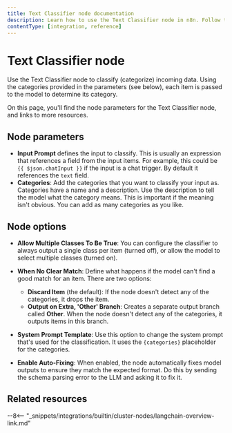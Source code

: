 ```yaml
---
title: Text Classifier node documentation
description: Learn how to use the Text Classifier node in n8n. Follow technical documentation to integrate Text Classifier node into your workflows.
contentType: [integration, reference]
---
```


# Text Classifier node

Use the Text Classifier node to classify (categorize) incoming data. Using the categories provided in the parameters (see below), each item is passed to the model to determine its category.

On this page, you'll find the node parameters for the Text Classifier node, and links to more resources.

## Node parameters

* **Input Prompt** defines the input to classify. This is usually an expression that references a field from the input items. For example, this could be `{{ $json.chatInput }}` if the input is a chat trigger. By default it references the `text` field.
* **Categories**: Add the categories that you want to classify your input as. Categories have a name and a description. Use the description to tell the model what the category means. This is important if the meaning isn't obvious. You can add as many categories as you like.

## Node options

* **Allow Multiple Classes To Be True**: You can configure the classifier to always output a single class per item (turned off), or allow the model to select multiple classes (turned on).
* **When No Clear Match**: Define what happens if the model can't find a good match for an item. There are two options:
	- **Discard Item** (the default): If the node doesn't detect any of the categories, it drops the item.
	- **Output on Extra, 'Other' Branch**: Creates a separate output branch called **Other**. When the node doesn't detect any of the categories, it outputs items in this branch.
* **System Prompt Template**: Use this option to change the system prompt that's used for the classification. It uses the `{categories}` placeholder for the categories.

* **Enable Auto-Fixing**: When enabled, the node automatically fixes model outputs to ensure they match the expected format. Do this by sending the schema parsing error to the LLM and asking it to fix it.


## Related resources

--8<-- "_snippets/integrations/builtin/cluster-nodes/langchain-overview-link.md"


